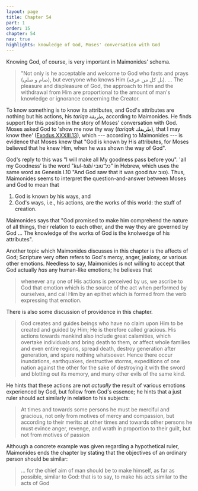 ```yaml
---
layout: page
title: Chapter 54
part: 1
order: 15
chapter: 54
nav: true
highlights: knowledge of God, Moses' conversation with God
---
```


Knowing God, of course, is very important in Maimonides' schema. 
> "Not only is he acceptable and welcome to God who fasts and prays (صام و صلى), but everyone who knows Him (بل كل من عرفه). ... The pleasure and displeasure of God, the approach to Him and the withdrawal from Him are proportional to the amount of man's knowledge or ignorance concerning the Creator.

To know something is to know its attributes, and God's attributes are nothing but his actions, his _tariqa_ طريقة, according to Maimonides. He finds support for this position in the story of Moses' conversation with God. Moses asked God to 'show me now thy way (_tariqak_ طريقك), that I may know thee' ([Exodus XXXIII.13](https://www.sefaria.org/Exodus.33.13)), which --- according to Maimonides --- is evidence that Moses knew that "God is known by His attributes, for Moses believed that he knew Him, when he was shown the way of God".

God's reply to this was "I will make all My goodness pass before you". 'all my Goodness' is the word "_kul-tubi_ כל־טובי" in Hebrew, which uses the same word as Genesis I.10 "And God saw that it was good _tuv_ טוב). Thus, Maimonides seems to interpret the question-and-answer between Moses and God to mean that 
1. God is known by his ways, and
2. God's ways, i.e., his actions, are the works of this world: the stuff of creation.

Maimonides says that "God promised to make him comprehend the nature of all things, their relation to each other, and the way they are governed by God ... The knowledge of the works of God is the knolwedge of his attributes".

Another topic which Maimonides discusses in this chapter is the affects of God; Scripture very often refers to God's mercy, anger, jealosy, or various other emotions. Needless to say, Maimonides is not willing to accept that God actually _has_ any human-like emotions; he believes that
> whenever any one of His actions is perceived by us, we ascribe to God that emotion which is the source of the act when performed by ourselves, and call Him by an epithet which is formed from the verb expressing that emotion.

There is also some discussion of providence in this chapter. 
> God creates and guides beings who have no claim upon Him to be created and guided by Him; He is therefore called gracious. His actions towards mankind also include great calamities, which overtake individuals and bring death to them, or affect whole families and even entire regions, spread death, destroy generation after generation, and spare nothing whatsoever. Hence there occur inundations, earthquakes, destructive storms, expeditions of one nation against the other for the sake of destroying it with the sword and blotting out its memory, and many other evils of the same kind.

He hints that these actions are not _actually_ the result of various emotions experienced by God, but follow from God's essence; he hints that a just ruler should act similarly in relation to his subjects:
> At times and towards some persons he must be merciful and gracious, not only from motives of mercy and compassion, but according to their merits: at other times and towards other persons he must evince anger, revenge, and wrath in proportion to their guilt, but not from motives of passion

Although a concrete example was given regarding a hypothetical ruler, Maimonides ends the chapter by stating that the objectives of an ordinary person should be similar:
> ... for the chief aim of man should be to make himself, as far as possible, similar to God: that is to say, to make his acts similar to the acts of God
